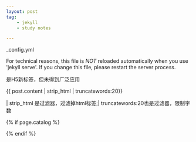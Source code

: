 ```yaml
---
layout: post
tag:
    - jekyll
    - study notes

---
```


_config.yml


For technical reasons, this file is *NOT* reloaded automatically when you use 'jekyll serve'. If you change this file, please restart the server process.

<time></time> 是H5新标签，但未得到广泛应用

{{ post.content | strip_html | truncatewords:20}}

 | strip_html 是过滤器，过滤掉html标签;| truncatewords:20也是过滤器，限制字数



<!-- Side Catalog -->
{% if page.catalog %}
<script type="text/javascript">
    function generateCatalog (selector) {
        var post = $('div.post-container'),h,tagName,text,li,id,link;
        h = post.find('h1,h2,h3,h4,h5,h6');
        h.each(function () {
            tagName = $(this).prop('tagName').toLowerCase();
            id = "#"+$(this).prop('id');
            text = $(this).text();
            link = $('<a href="'+id+'" rel="nofollow">'+text+'</a>');
            li = $('<li class="'+tagName+'_nav"></li>').append(link);
            $(selector).append(li);
        });
        return true;    
    }

    generateCatalog(".catalog-body");

    // toggle side catalog
    $(".catalog-toggle").click((function(e){
        e.preventDefault();
        $('.side-catalog').toggleClass("fold")
    }))

    /*
     * Doc: https://github.com/davist11/jQuery-One-Page-Nav
     * Fork by Hux to support padding
     */
    async("{{ '/js/jquery.nav.js' | prepend: site.baseurl }}", function () {
        $('.catalog-body').onePageNav({
            currentClass: "active",
            changeHash: !1,
            easing: "swing",
            filter: "",
            scrollSpeed: 700,
            scrollOffset: 0,
            scrollThreshold: .2,
            begin: null,
            end: null,
            scrollChange: null,
            padding: 80
        });
    });
</script>
{% endif %}